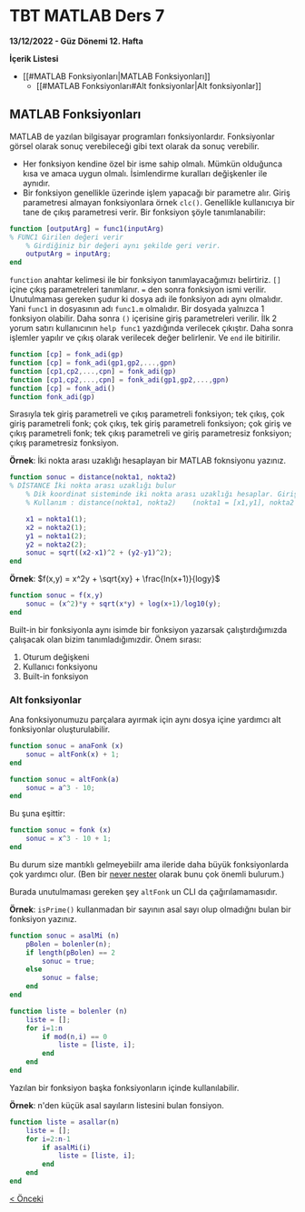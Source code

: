 # TBT MATLAB Ders 7
**13/12/2022 - Güz Dönemi 12. Hafta**

**İçerik Listesi**
- [[#MATLAB Fonksiyonları|MATLAB Fonksiyonları]]
	- [[#MATLAB Fonksiyonları#Alt fonksiyonlar|Alt fonksiyonlar]]


## MATLAB Fonksiyonları
MATLAB de yazılan bilgisayar programları fonksiyonlardır. Fonksiyonlar görsel olarak sonuç verebileceği gibi text olarak da sonuç verebilir. 
- Her fonksiyon kendine özel bir isme sahip olmalı. Mümkün olduğunca kısa ve amaca uygun olmalı. İsimlendirme kuralları değişkenler ile aynıdır.
- Bir fonksiyon genellikle üzerinde işlem yapacağı bir parametre alır. Giriş parametresi almayan fonksiyonlara örnek `clc()`. Genellikle kullanıcıya bir tane de çıkış parametresi verir.
Bir fonksiyon şöyle tanımlanabilir: 
```matlab
function [outputArg] = func1(inputArg)
% FUNC1 Girilen değeri verir
    % Girdiğiniz bir değeri aynı şekilde geri verir.
    outputArg = inputArg;
end
```
`function` anahtar kelimesi ile bir fonksiyon tanımlayacağımızı belirtiriz. `[]` içine çıkış parametreleri tanımlanır. `=` den sonra fonksiyon ismi verilir. Unutulmaması gereken şudur ki dosya adı ile fonksiyon adı aynı olmalıdır. Yani `func1` in dosyasının adı `func1.m` olmalıdır. Bir dosyada yalnızca 1 fonksiyon olabilir. Daha sonra `()` içerisine giriş parametreleri verilir. İlk 2 yorum satırı kullanıcının `help func1` yazdığında verilecek çıkıştır. Daha sonra işlemler yapılır ve çıkış olarak verilecek değer belirlenir. Ve `end` ile bitirilir.

```matlab
function [cp] = fonk_adi(gp)
function [cp] = fonk_adi(gp1,gp2,...,gpn)
function [cp1,cp2,...,cpn] = fonk_adi(gp)
function [cp1,cp2,...,cpn] = fonk_adi(gp1,gp2,...,gpn)
function [cp] = fonk_adi()
function fonk_adi(gp)
```
Sırasıyla tek giriş parametreli ve çıkış parametreli fonksiyon; tek çıkış, çok giriş parametreli fonk; çok çıkış, tek giriş parametreli fonksiyon; çok giriş ve çıkış parametreli fonk; tek çıkış parametreli ve giriş parametresiz fonksiyon; çıkış parametresiz fonksiyon.

**Örnek**: İki nokta arası uzaklığı hesaplayan bir MATLAB foknsiyonu yazınız.
```matlab
function sonuc = distance(nokta1, nokta2)
% DİSTANCE İki nokta arası uzaklığı bulur
    % Dik koordinat sisteminde iki nokta arası uzaklığı hesaplar. Giriş olarak iki liste alır.
    % Kullanım : distance(nokta1, nokta2)    (nokta1 = [x1,y1], nokta2 = [x2,y2])

    x1 = nokta1(1);
    x2 = nokta2(1);
    y1 = nokta1(2);
    y2 = nokta2(2);
    sonuc = sqrt((x2-x1)^2 + (y2-y1)^2);
end
```

**Örnek**: $f(x,y) = x^2y + \sqrt{xy} + \frac{ln(x+1)}{logy}$
```matlab
function sonuc = f(x,y)
    sonuc = (x^2)*y + sqrt(x*y) + log(x+1)/log10(y);
end
```

Built-in bir fonksiyonla aynı isimde bir fonksiyon yazarsak çalıştırdığımızda çalışacak olan bizim tanımladığımızdir. Önem sırası:
1. Oturum değişkeni
2. Kullanıcı fonksiyonu
3. Built-in fonksiyon

### Alt fonksiyonlar

Ana fonksiyonumuzu parçalara ayırmak için aynı dosya içine yardımcı alt fonksiyonlar oluşturulabilir. 

```matlab
function sonuc = anaFonk (x)
	sonuc = altFonk(x) + 1;
end

function sonuc = altFonk(a)
	sonuc = a^3 - 10;
end
```
Bu şuna eşittir:
```matlab
function sonuc = fonk (x)
	sonuc = x^3 - 10 + 1;
end
```
Bu durum size mantıklı gelmeyebiilr ama ileride daha büyük fonksiyonlarda çok yardımcı olur. (Ben bir [never nester](https://youtu.be/CFRhGnuXG-4) olarak bunu çok önemli bulurum.)

Burada unutulmaması gereken şey `altFonk` un CLI da çağırılamamasıdır.

**Örnek**: `isPrime()` kullanmadan bir sayının asal sayı olup olmadığnı bulan bir fonksiyon yazınız.
```matlab
function sonuc = asalMi (n)
    pBolen = bolenler(n);
    if length(pBolen) == 2
        sonuc = true;
    else
        sonuc = false;
    end
end

function liste = bolenler (n)
    liste = [];
    for i=1:n
        if mod(n,i) == 0
            liste = [liste, i];
        end
    end
end
```
Yazılan bir fonksiyon başka fonksiyonların içinde kullanılabilir.

**Örnek**: n'den küçük asal sayıların listesini bulan fonsiyon.
```matlab
function liste = asallar(n)
    liste = [];
    for i=2:n-1
        if asalMi(i)
            liste = [liste, i];
        end
    end
end
```

[< Önceki](ders7.md)